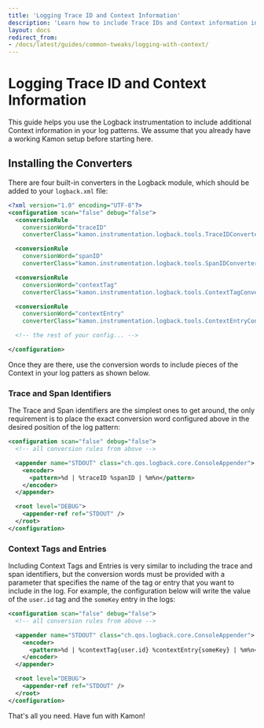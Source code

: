 ```yaml
---
title: 'Logging Trace ID and Context Information'
description: 'Learn how to include Trace IDs and Context information in your log files with Kamon'
layout: docs
redirect_from:
- /docs/latest/guides/common-tweaks/logging-with-context/
---
```


Logging Trace ID and Context Information
========================================

This guide helps you use the Logback instrumentation to include additional Context information in your log patterns. We
assume that you already have a working Kamon setup before starting here.


Installing the Converters
-------------------------

There are four built-in converters in the Logback module, which should be added to your `logback.xml` file:

```xml
<?xml version="1.0" encoding="UTF-8"?>
<configuration scan="false" debug="false">
  <conversionRule
    conversionWord="traceID"
    converterClass="kamon.instrumentation.logback.tools.TraceIDConverter"/>

  <conversionRule
    conversionWord="spanID"
    converterClass="kamon.instrumentation.logback.tools.SpanIDConverter"/>

  <conversionRule
    conversionWord="contextTag"
    converterClass="kamon.instrumentation.logback.tools.ContextTagConverter"/>

  <conversionRule
    conversionWord="contextEntry"
    converterClass="kamon.instrumentation.logback.tools.ContextEntryConverter"/>

  <!-- the rest of your config... -->

</configuration>
```

Once they are there, use the conversion words to include pieces of the Context in your log patters as shown below.


### Trace and Span Identifiers

The Trace and Span identifiers are the simplest ones to get around, the only requirement is to place the exact
conversion word configured above in the desired position of the log pattern:


```xml
<configuration scan="false" debug="false">
  <!-- all conversion rules from above -->

  <appender name="STDOUT" class="ch.qos.logback.core.ConsoleAppender">
    <encoder>
      <pattern>%d | %traceID %spanID | %m%n</pattern>
    </encoder>
  </appender>

  <root level="DEBUG">
    <appender-ref ref="STDOUT" />
  </root>
</configuration>
```

### Context Tags and Entries

Including Context Tags and Entries is very similar to including the trace and span identifiers, but the conversion words
must be provided with a parameter that specifies the name of the tag or entry that you want to include in the log. For
example, the configuration below will write the value of the `user.id` tag and the `someKey` entry in the logs:

```xml
<configuration scan="false" debug="false">
  <!-- all conversion rules from above -->

  <appender name="STDOUT" class="ch.qos.logback.core.ConsoleAppender">
    <encoder>
      <pattern>%d | %contextTag{user.id} %contextEntry{someKey} | %m%n</pattern>
    </encoder>
  </appender>

  <root level="DEBUG">
    <appender-ref ref="STDOUT" />
  </root>
</configuration>
```

That's all you need. Have fun with Kamon!